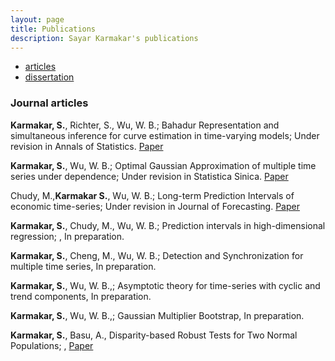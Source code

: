 ```yaml
---
layout: page
title: Publications
description: Sayar Karmakar's publications
---
```


<div class="navbar">
    <div class="navbar-inner">
        <ul class="nav">
            <li><a href="#articles">articles</a></li>
            <li><a href="#thesis">dissertation</a></li>
        </ul>
    </div>
</div>


### <a name="articles"></a>Journal articles

**Karmakar, S.**, Richter, S., Wu, W. B.; Bahadur Representation and simultaneous inference for curve estimation in time-varying models; Under revision in Annals of Statistics. [Paper](../publications/sayar1.pdf) 

**Karmakar, S.**, Wu, W. B.; Optimal Gaussian Approximation of multiple time series under dependence; Under revision in Statistica Sinica. [Paper](../publications/sayar2.pdf) 

Chudy, M.,**Karmakar S.**, Wu, W. B.; Long-term Prediction Intervals of economic time-series;  Under revision in Journal of Forecasting. [Paper](../publications/sayar3.pdf) 

**Karmakar, S.**, Chudy, M., Wu, W. B.; Prediction intervals in high-dimensional regression; , In preparation.

**Karmakar, S.**, Cheng, M., Wu, W. B.; Detection and Synchronization for multiple time series, In preparation.

**Karmakar, S.**, Wu, W. B.,; Asymptotic theory for time-series with cyclic and trend components, In preparation.

**Karmakar, S.**, Wu, W. B.,; Gaussian Multiplier Bootstrap, In preparation.

**Karmakar, S.**, Basu, A., Disparity-based Robust Tests for Two Normal
Populations; , [Paper](../publications/sayarrobust.pdf) 



